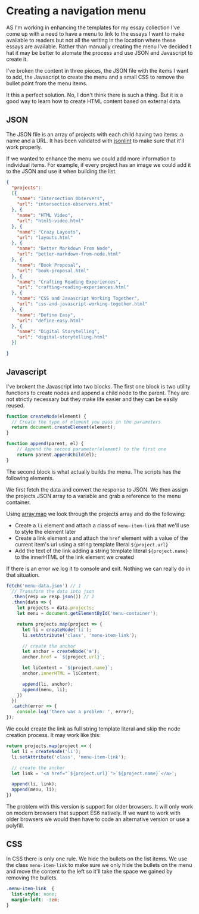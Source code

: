 # Creating a navigation menu

AS I'm working in enhancing the templates for my essay collection I've come up with a need to have a menu to link to the essays I want to make available to readers but not all the writing in the location where these essays are available. Rather than manually creating the menu I've decided t hat it may be better to atomate the process and use JSON and Javascript to create it. 

I've broken the content in three pieces, the JSON file with the items I want to add, the Javascript to create the menu and a small CSS to remove the bullet point from the menu items. 

It this a perfect solution. No, I don't think there is such a thing. But it is a good way to learn how to create HTML content based on external data. 

## JSON

The JSON file is an array of projects with each child having two items: a name and a URL. It has been validated with [jsonlint](https://jsonlint.com) to make sure that it'll work properly.

If we wanted to enhance the menu we could add more information to individual items. For example, if every project has an image we could add it to the JSON and use it when building the list. 

```json
{
  "projects":
  [{
    "name": "Intersection Observers",
    "url": "intersection-observers.html"
  }, {
    "name": "HTML Video",
    "url": "html5-video.html"
  }, {
    "name": "Crazy Layouts",
    "url": "layouts.html"
  }, {
    "name": "Better Markdown From Node",
    "url": "better-markdown-from-node.html"
  }, {
    "name": "Book Proposal",
    "url": "book-proposal.html"
  }, {
    "name": "Crafting Reading Experiences",
    "url": "crafting-reading-experiences.html"
  }, {
    "name": "CSS and Javascript Working Together",
    "url": "css-and-javascript-working-together.html"
  }, {
    "name": "Define Easy",
    "url": "define-easy.html"
  }, {
    "name": "Digital Storytelling",
    "url": "digital-storytelling.html"
  }]

}
```

## Javascript

I've brokent the Javascript into two blocks. The first one block is two utility functions to create nodes and append a child node to the parent. They are not strictly necessary but they make life easier and they can be easily reused.

```javascript
function createNode(element) {
  // Create the type of element you pass in the parameters
  return document.createElement(element); 
}

function append(parent, el) {
    // Append the second parameter(element) to the first one
    return parent.appendChild(el); 
}
```

The second block is what actually builds the menu. The scripts has the following elements. 

We first fetch the data and convert the response to JSON. We then assign the projects JSON array to a variable and grab a reference to the menu container. 

Using [array.map](https://developer.mozilla.org/en-US/docs/Web/JavaScript/Reference/Global_Objects/Array/map?v=control) we look through the projects array and do the following:

* Create a `li` element and attach a class of `menu-item-link` that we'll use to style the element later
* Create a link element `a` and attach the `href` element with a value of the current item's url using a string template literal `${project.url}`
* Add the text of the link adding a string template literal `${project.name}` to the innerHTML of the link element we created

If there is an error we log it to console and exit. Nothing we can really do in that situation. 

```javascript
fetch('menu-data.json') // 1
  // Transform the data into json
  .then(resp => resp.json()) // 2 
  .then(data => {
    let projects = data.projects; 
    let menu = document.getElementById('menu-container');

    return projects.map(project => { 
      let li = createNode('li');
      li.setAttribute('class', 'menu-item-link');

      // create the anchor
      let anchor = createNode('a');
      anchor.href = `${project.url}`;

      let liContent = `${project.name}`;
      anchor.innerHTML = liContent;

      append(li, anchor);
      append(menu, li);
    })
  })
  .catch(error => {
    console.log('there was a problem: ', error);
});
```

We could create the link as full string template literal and skip the node creation process. It may work like this:

```javascript
return projects.map(project => { 
  let li = createNode('li');
  li.setAttribute('class', 'menu-item-link');

  // create the anchor
  let link = '<a href="`${project.url}`">`${project.name}`</a>';

  append(li, link);
  append(menu, li);
})
```
The problem with this version is support for older browsers. It will only work on modern browsers that support ES6 natively. If we want to work with older browsers we would then have to code an alternative version or use a polyfill.

## CSS 

In CSS there is only one rule. We hide the bullets on the list items. We use the class `menu-item-link` to make sure we only hide the bullets on the menu and move the content to the left so it'll take the space we gained by removing the bullets.

```css
.menu-item-link  {
  list-style: none;
  margin-left: -3em;
}
```

